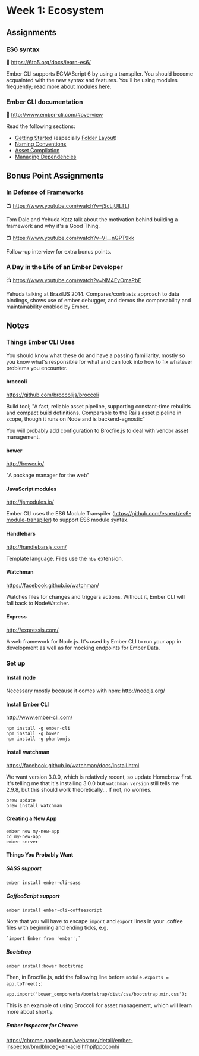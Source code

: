 # Week 1: Ecosystem

## Assignments

### ES6 syntax
:book: https://6to5.org/docs/learn-es6/

Ember CLI supports ECMAScript 6 by using a transpiler. You should become acquainted with the new syntax and features. You'll be using modules frequently; [read more about modules here](http://jsmodules.io/).

### Ember CLI documentation

:book: http://www.ember-cli.com/#overview

Read the following sections:

- [Getting Started](http://www.ember-cli.com/user-guide/#getting-started) (especially [Folder Layout](http://www.ember-cli.com/user-guide/#folder-layout))
- [Naming Conventions](http://www.ember-cli.com/user-guide/#naming-conventions)
- [Asset Compilation](http://www.ember-cli.com/user-guide/#asset-compilation)
- [Managing Dependencies](http://www.ember-cli.com/user-guide/#managing-dependencies)

## Bonus Point Assignments

### In Defense of Frameworks
:tv: https://www.youtube.com/watch?v=jScLjUlLTLI

Tom Dale and Yehuda Katz talk about the motivation behind building a framework and why it's a Good Thing.

:tv: https://www.youtube.com/watch?v=VI__nGPT9kk

Follow-up interview for extra bonus points.

### A Day in the Life of an Ember Developer
:tv: https://www.youtube.com/watch?v=NM4EyOmaPbE

Yehuda talking at BrazilJS 2014. Compares/contrasts approach to data bindings, shows use of ember debugger, and demos the composability and maintainability enabled by Ember.

## Notes

### Things Ember CLI Uses

You should know what these do and have a passing familiarity, mostly so you know what's responsible for what and can look into how to fix whatever problems you encounter.

#### broccoli
https://github.com/broccolijs/broccoli

Build tool; "A fast, reliable asset pipeline, supporting constant-time rebuilds and compact build definitions. Comparable to the Rails asset pipeline in scope, though it runs on Node and is backend-agnostic"

You will probably add configuration to Brocfile.js to deal with vendor asset management.

#### bower
http://bower.io/

"A package manager for the web"

#### JavaScript modules
http://jsmodules.io/

Ember CLI uses the ES6 Module Transpiler (https://github.com/esnext/es6-module-transpiler) to support ES6 module syntax.

#### Handlebars
http://handlebarsjs.com/

Template language. Files use the `hbs` extension.

#### Watchman
https://facebook.github.io/watchman/

Watches files for changes and triggers actions. Without it, Ember CLI will fall back to NodeWatcher.

#### Express
http://expressjs.com/

A web framework for Node.js. It's used by Ember CLI to run your app in development as well as for mocking endpoints for Ember Data.


### Set up

#### Install node
Necessary mostly because it comes with npm: http://nodejs.org/

#### Install Ember CLI

http://www.ember-cli.com/

```
npm install -g ember-cli
npm install -g bower
npm install -g phantomjs
```

#### Install watchman
https://facebook.github.io/watchman/docs/install.html

We want version 3.0.0, which is relatively recent, so update Homebrew first. It's telling me that it's installing 3.0.0 but `watchman version` still tells me 2.9.8, but this should work theoretically... If not, no worries.

```
brew update
brew install watchman
```

#### Creating a New App
```
ember new my-new-app
cd my-new-app
ember server
```

#### Things You Probably Want

##### SASS support
`ember install ember-cli-sass`

##### CoffeeScript support
`ember install ember-cli-coffeescript`

Note that you will have to escape `import` and `export` lines in your .coffee
files with beginning and ending ticks, e.g.

    `import Ember from 'ember';`

##### Bootstrap
`ember install:bower bootstrap`

Then, in Brocfile.js, add the following line before `module.exports = app.toTree();`:

`app.import('bower_components/bootstrap/dist/css/bootstrap.min.css');`

This is an example of using Broccoli for asset management, which will learn more about shortly.

##### Ember Inspector for Chrome
 https://chrome.google.com/webstore/detail/ember-inspector/bmdblncegkenkacieihfhpjfppoconhi
